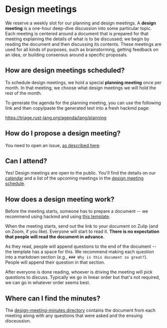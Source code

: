 # Design meetings

We reserve a weekly slot for our planning and design meetings. 
A **design meeting** is a one-hour deep-dive discussion into some particular
topic. Each meeting is centered around a document that is prepared for
that meeting explaining the details of what is to be discussed; we begin by reading
the document and then discussing its contents. These meetings are used for all kinds
of purposes, such as brainstorming, getting feedback on an idea, or building
consensus around a specific proposals.

## How are design meetings scheduled?

To schedule design meetings, we hold a special **planning meeting** once per month.
In that meeting, we choose what design meetings we will hold the rest of the month.

To generate the agenda for the planning meeting, you can use the following link and then copy/paste the generated text into a fresh hackmd page:

<https://triage.rust-lang.org/agenda/lang/planning>

## How do I propose a design meeting?

You need to open an issue, [as described here](../how_to/design_meeting.md).

## Can I attend?

Yes! Design meetings are open to the public. You'll find the details on our [calendar](../calendar.md) and a list of the upcoming meetings in the [design meeting schedule][ghp].

## How does a design meeting work?

Before the meeting starts, someone has to prepare a document -- we recommend using hackmd and using [this template](https://hackmd.io/VJrbVMeqT4uUDBRVncHyTw). 

When the meeting starts, send out the link to your document on Zulip (and on Zoom, if you like). Everyone will start to read it. **There is no expectation that people will read the document in advance.**

As they read, people will append questions to the end of the document -- the template has a space for this. We recommend making each question into a markdown section (e.g., `### Why is this document so great?`). People will append their question in that section.

After everyone is done reading, whoever is driving the meeting will pick questions to discuss. Typically we go in linear order but that's not required, we can go in whatever order seems best.

## Where can I find the minutes?

The [design-meeting-minutes directory][dnm] contains the document from each meeting along with any questions that were asked and the ensuing disceussion.

[dnm]: https://github.com/rust-lang/lang-team/tree/master/design-meeting-minutes
[ghp]: https://github.com/orgs/rust-lang/projects/31/views/10
